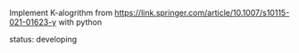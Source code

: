 
Implement K-alogrithm from https://link.springer.com/article/10.1007/s10115-021-01623-y with python

status: developing

